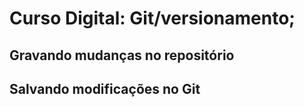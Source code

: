 
# Curso Digital: Git/versionamento;

## Gravando mudanças no repositório

## Salvando modificações no Git

